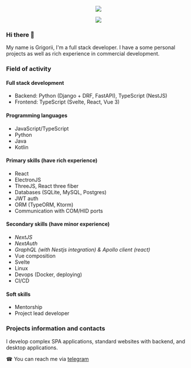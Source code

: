 <p align="center">
  <!-- Typing SVG by DenverCoder1 - https://github.com/DenverCoder1/readme-typing-svg -->
  <a href="https://github.com/DenverCoder1/readme-typing-svg">
    <img src="https://readme-typing-svg.demolab.com/?lines=Hi!%20I'm%20Grigorii&font=Fira%20Code&center=true&width=440&height=45&color=387aff&vCenter=true&duration=1&repeat=false&pause=1000&size=22" /></a>
</p>

<p align="center">
  <!-- Typing SVG by DenverCoder1 - https://github.com/DenverCoder1/readme-typing-svg -->
  <a href="https://github.com/DenverCoder1/readme-typing-svg">
    <img src="https://readme-typing-svg.demolab.com/?lines=Full%20stack%20developer;Lead%20JS/TS%20programmer&font=Fira%20Code&center=true&width=440&height=45&color=387aff&vCenter=true&duration=2500&pause=1000&size=22" /></a>
</p>

### Hi there 👋

My name is Grigorii, I'm a full stack developer. I have a some personal projects as well as rich experience in commercial development.

### Field of activity

#### Full stack development
- Backend: Python (Django + DRF, FastAPI), TypeScript (NestJS)
- Frontend: TypeScript (Svelte, React, Vue 3)

#### Programming languages
- JavaScript/TypeScript
- Python
- Java
- Kotlin

#### Primary skills (have rich experience)

- React
- ElectronJS
- ThreeJS, React three fiber
- Databases (SQLite, MySQL, Postgres)
- JWT auth
- ORM (TypeORM, Ktorm)
- Communication with COM/HID ports

#### Secondary skills (have minor experience)

- _NextJS_
- _NextAuth_
- _GraphQL (with Nestjs integration) & Apollo client (react)_
- Vue composition
- Svelte
- Linux
- Devops (Docker, deploying)
- CI/CD

#### Soft skills

- Mentorship
- Project lead developer

### Projects information and contacts

I develop complex SPA applications, standard websites with backend, and desktop applications.

☎ You can reach me via [telegram](https://t.me/osx11)
